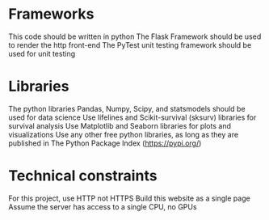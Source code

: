 # Frameworks
This code should be written in python
The Flask Framework should be used to render the http front-end
The PyTest unit testing framework should be used for unit testing

# Libraries
The python libraries Pandas, Numpy, Scipy, and statsmodels should be used for data science
Use lifelines and Scikit-survival (sksurv) libraries for survival analysis
Use Matplotlib and Seaborn libraries for plots and visualizations
Use any other free python libraries, as long as they are published in The Python Package Index (https://pypi.org/)

# Technical constraints
For this project, use HTTP not HTTPS
Build this website as a single page
Assume the server has access to a single CPU, no GPUs
